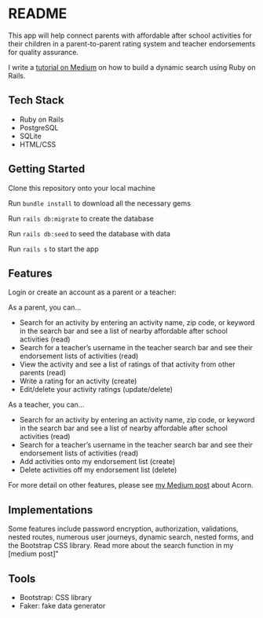 # README

This app will help connect parents with affordable after school activities for their children in a parent-to-parent rating system and teacher endorsements for quality assurance.

I write a [tutorial on Medium](https://levelup.gitconnected.com/tutorial-build-a-yelp-dynamic-search-with-ruby-on-rails-b1a40f60fdd2?source=your_stories_page---------------------------) on how to build a dynamic search using Ruby on Rails.

## Tech Stack

*   Ruby on Rails
*   PostgreSQL
*   SQLite
*   HTML/CSS

## Getting Started

Clone this repository onto your local machine

Run `bundle install` to download all the necessary gems

Run `rails db:migrate` to create the database

Run `rails db:seed` to seed the database with data

Run `rails s` to start the app

## Features

Login or create an account as a parent or a teacher:

As a parent, you can... 

*   Search for an activity by entering an activity name, zip code, or keyword in the search bar and see a list of nearby affordable after school activities (read)
*   Search for a teacher’s username in the teacher search bar and see their endorsement lists of activities (read)
*   View the activity and see a list of ratings of that activity from other parents (read)
*   Write a rating for an activity (create)
*   Edit/delete your activity ratings (update/delete)

As a teacher, you can...

*   Search for an activity by entering an activity name, zip code, or keyword in the search bar and see a list of nearby affordable after school activities (read)
*   Search for a teacher’s username in the teacher search bar and see their endorsement lists of activities (read)
*   Add activities onto my endorsement list (create)
*   Delete activities off my endorsement list (delete)

For more detail on other features, please see [my Medium post](https://medium.com/@stephaniezou/acorn-web-app-how-i-built-a-search-engine-using-ruby-on-rails-5efc3670a887) about Acorn.

## Implementations

Some features include password encryption, authorization, validations, nested routes, numerous user journeys, dynamic search, nested forms, and the Bootstrap CSS library. Read more about the search function in my [medium post]"

## Tools

*   Bootstrap: CSS library
*   Faker: fake data generator

